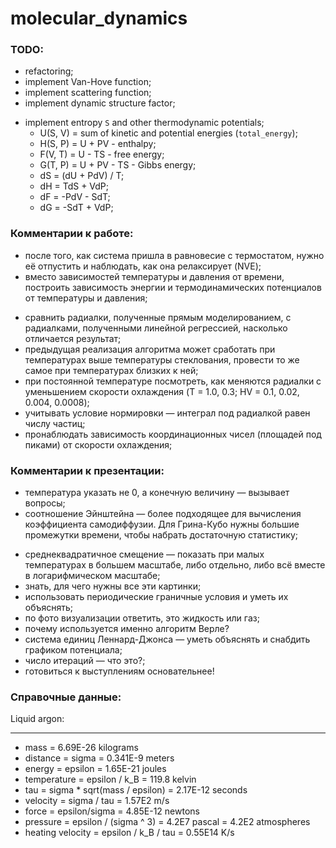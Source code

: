 # molecular_dynamics

### TODO:
 - refactoring;
 - implement Van-Hove function;
 - implement scattering function;
 - implement dynamic structure factor;
 + implement entropy `S` and other thermodynamic potentials;
   + U(S, V) = sum of kinetic and potential energies (`total_energy`);
   + H(S, P) = U + PV - enthalpy;
   + F(V, T) = U - TS - free energy;
   + G(T, P) = U + PV - TS - Gibbs energy;
   + dS = (dU + PdV) / T;
   + dH = TdS + VdP;
   + dF = -PdV - SdT;
   + dG = -SdT + VdP;


### Комментарии к работе:
 + после того, как система пришла в равновесие с термостатом, 
   нужно её отпустить и наблюдать, как она релаксирует (NVE);
 + вместо зависимостей температуры и давления от времени, построить зависимость
   энергии и термодинамических потенциалов от температуры и давления;
 - сравнить радиалки, полученные прямым моделированием, с радиалками, 
   полученными линейной регрессией, насколько отличается результат;
 - предыдущая реализация алгоритма может сработать при температурах выше 
   температуры стеклования, провести то же самое при температурах близких 
   к ней;
 - при постоянной температуре посмотреть, как меняются радиалки с уменьшением 
   скорости охлаждения (T = 1.0, 0.3; HV = 0.1, 0.02, 0.004, 0.0008);
 - учитывать условие нормировки — интеграл под радиалкой равен числу частиц;
 - пронаблюдать зависимость координационных чисел (площадей под пиками) 
   от скорости охлаждения;
   
### Комментарии к презентации:
 + температура указать не 0, а конечную величину — вызывает вопросы;
 + соотношение Эйнштейна — более подходящее для вычисления 
   коэффициента самодиффузии. Для Грина-Кубо нужны большие промежутки времени,
   чтобы набрать достаточную статистику;
 - среднеквадратичное смещение — показать при малых температурах 
   в большем масштабе, либо отдельно, либо всё вместе 
   в логарифмическом масштабе;
 - знать, для чего нужны все эти картинки;
 - использовать периодические граничные условия и уметь их объяснять;
 - по фото визуализации ответить, это жидкость или газ;
 - почему используется именно алгоритм Верле?
 - система единиц Леннард-Джонса — уметь объяснять и снабдить 
   графиком потенциала;
 - число итераций — что это?;
 - готовиться к выступлениям основательнее!   


### Справочные данные:
Liquid argon:
_____________
 - mass = 6.69E-26 kilograms
 - distance = sigma = 0.341E-9 meters
 - energy = epsilon = 1.65E-21 joules
 - temperature = epsilon / k_B = 119.8 kelvin
 - tau = sigma * sqrt(mass / epsilon) = 2.17E-12 seconds
 - velocity = sigma / tau = 1.57E2 m/s
 - force = epsilon/sigma = 4.85E-12 newtons
 - pressure = epsilon / (sigma ^ 3) = 4.2E7 pascal = 4.2E2 atmospheres
 - heating velocity = epsilon / k_B / tau = 0.55E14 K/s